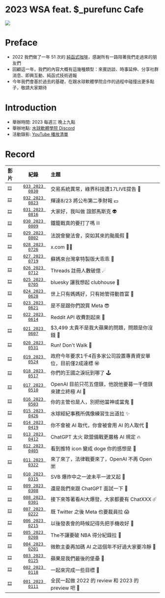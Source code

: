 # 2023 WSA feat. $_purefunc Cafe
![](https://raw.githubusercontent.com/PureFuncInc/purefunc-cafe/main/images/logo.png)

# Preface
* 2022 我們做了一年 51 次的 [純函式咖啡](https://github.com/PureFuncInc/purefunc-cafe)，感謝所有一路陪著我們走過來的朋友們
* 回顧這一年，我們的內容大概有這幾種類型：來賓訪談、時事延伸、分享社群消息、即興互動、純函式技術週報
* 今年我們會基於過去的基礎，在跟水球軟體學院合作的過程中碰撞出更多點子，敬請大家期待

# Introduction
* 舉辦時間: 2023 每週三 晚上九點
* 舉辦地點: [水球軟體學院 Discord](https://discord.gg/waterballsa)
* 活動錄影: [YouTube 播放清單](https://www.youtube.com/playlist?list=PLC3hT4Z5I-O64QSgj8IDMhGvtQLSXvUGN)

# Record
| 影片 | 紀錄 | 主題 |
| :--- | :---: | :--- |
| [``🎞``]() | [``033 2023 0830``](records/2023-08-30/README.md) | 交易系統異常，綠界科技遭17LIVE提告 👔 |
| [``🎞``]() | [``032 2023 0823``](records/2023-08-23/README.md) | 輝達8/23 將公布第二季財報 💵 |
| [``🎞``]() | [``031 2023 0816``](records/2023-08-16/README.md) | 大家好，我叫做 誼郎馬斯克 👽 |
| [``🎞``](https://youtu.be/FHDiijdcDTc) | [``030 2023 0809``](records/2023-08-09/README.md) | 鐵籠戰真的要打了嗎 ⛓ |
| [``🎞``](https://youtu.be/D2HZbbE9h-s) | [``029 2023 0802``](records/2023-08-02/README.md) | 法說會變法會，突如其來的颱風假 💨 |
| [``🎞``](https://youtu.be/tZtUF2gyJeg) | [``028 2023 0726``](records/2023-07-26/README.md) | x.com 🙅‍♂️ |
| [``🎞``](https://youtu.be/OLrwdPSov70) | [``027 2023 0719``](records/2023-07-19/README.md) | 蘇媽來台灣拿特製版大乖乖 🍭 |
| [``🎞``](https://youtu.be/i9jqVcu67nQ) | [``026 2023 0712``](records/2023-07-12/README.md) | Threads 註冊人數破億 ☄ |
| [``🎞``](https://youtu.be/RWTtF4W58Y4) | [``025 2023 0705``](records/2023-07-05/README.md) | bluesky 讓我想起 clubhouse 🥹 |
| [``🎞``](https://youtu.be/hM6nyhRBGwc) | [``024 2023 0628``](records/2023-06-28/README.md) | 世上只有媽媽好，只有她管得動首富 👋 |
| [``🎞``](https://youtu.be/mnwxn2m4nIA) | [``023 2023 0621``](records/2023-06-21/README.md) | 是不是跟你們說買 Meta 😎 |
| [``🎞``](https://youtu.be/kZlTt0egrSA) | [``022 2023 0614``](records/2023-06-14/README.md) | Reddit API 收費割起來 🔪 |
| [``🎞``](https://youtu.be/muNNclqXj5U) | [``021 2023 0607``](records/2023-06-07/README.md) | $3,499 太貴不是我大蘋果的問題，問題是你沒錢 🍎 |
| [``🎞``](https://youtu.be/ymm2OMaLixU) | [``020 2023 0531``](records/2023-05-31/README.md) | Run! Don't Walk 🏃 |
| [``🎞``](https://youtu.be/1AEOcSpVgUk) | [``019 2023 0524``](records/2023-05-24/README.md) | 政府今年要求1千4百多家公司設置專責資安單位，目前僅2成達標 ㊙️ |
| [``🎞``](https://youtu.be/rtIQ1JkRY5k) | [``018 2023 0517``](records/2023-05-17/README.md) | 你們的王國之淚玩到哪了 🕹️ |
| [``🎞``](https://youtu.be/aZfnebEnbJk) | [``017 2023 0510``](records/2023-05-10/README.md) | OpenAI 目前只花五億鎂，他說他要募一千億鎂來建立終極 AI 🦄 |
| [``🎞``](https://youtu.be/33sd7PWeFok) | [``016 2023 0503``](records/2023-05-03/README.md) | 你的主管也是人，別把他當神或當鬼 👻 |
| [``🎞``](https://youtu.be/OePnsgIpiOU) | [``015 2023 0426``](records/2023-04-26/README.md) | 水球經紀事務所偶像練習生出道拉 ✨ |
| [``🎞``](https://youtu.be/SXMN1YP5d9g) | [``014 2023 0419``](records/2023-04-19/README.md) | 你不會被 AI 取代，你會被會用 AI 的人取代 🌚|
| [``🎞``](https://youtu.be/6e9z6gOb7hY) | [``013 2023 0412``](records/2023-04-12/README.md) | ChatGPT 太火 歐盟備戰更嚴格 AI 規定 🔥 |
| [``🎞``](https://youtu.be/HXFkSg1w6Fw) | [``012 2023 0405``](records/2023-04-05/README.md) | 看到推特 icon 變成 doge 你的感想是 🐶 |
| [``🎞``](https://youtu.be/ABtimJz1MAA) | [``011 2023 0322``](records/2023-03-22/README.md) | 來了來了，法律戰要來了，OpenAI 不再 Open 🈲 |
| [``🎞``](https://youtu.be/mIm87eNv7KE) | [``010 2023 0315``](records/2023-03-15/README.md) | SVB 爆炸中之一波未平一波又起 🚨 |
| [``🎞``](https://youtu.be/JYjsXoI8Too) | [``009 2023 0308``](records/2023-03-08/README.md) | 還是我們來跟 ChatGPT 面試一下 🔮 |
| [``🎞``](https://youtu.be/iI6FBCOicgY) | [``008 2023 0301``](records/2023-03-01/README.md) | 接下來等著看AI大爆發，大家都要有 ChatXXX ☄️ |
| [``🎞``](https://youtu.be/lVBMboSfMF8) | [``007 2023 0222``](records/2023-02-22/README.md) | 既 Twitter 之後 Meta 也要裁員拉 😱 |
| [``🎞``](https://youtu.be/Ae27ofdcW4I) | [``006 2023 0215``](records/2023-02-15/README.md) | 以後發表會的時候記得先把手機收好 📱 |
| [``🎞``](https://youtu.be/GTqgOeOGTd4) | [``005 2023 0208``](records/2023-02-08/README.md) | The不讓要破 NBA 得分紀錄拉 🏀 |
| [``🎞``](https://youtu.be/QiVtaaYpWZ0) | [``004 2023 0201``](records/2023-02-01/README.md) | 微軟主委再加碼 AI 之這個年不好過大家要冷靜 🥶 |
| [``🎞``](https://youtu.be/XLVdXzTFdK8) | [``003 2023 0125``](records/2023-01-25/README.md) | 蘋果是我們最後的堡壘 🧱 |
| [``🎞``](https://youtu.be/MplMS9LM-ZU) | [``002 2023 0118``](records/2023-01-18/README.md) | 一起來完成一些目標 🎯 |
| [``🎞``](https://youtu.be/Wq1cqqzrFZ0) | [``001 2023 0111``](records/2023-01-11/README.md) | 全民一起做 2022 的 review 和 2023 的 preview 吧 💪 |

